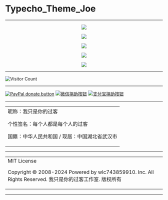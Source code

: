 # Typecho_Theme_Joe

---

<p align="center">
  <img src="https://raw.github.ink/wlc743859910/Typecho_Theme_Joe/master/img/1.webp">
</p>

<p align="center">
  <img src="https://raw.github.ink/wlc743859910/Typecho_Theme_Joe/master/img/2.webp">
</p>

<p align="center">
  <img src="https://raw.github.ink/wlc743859910/Typecho_Theme_Joe/master/img/3.webp">
</p>

<p align="center">
  <img src="https://raw.github.ink/wlc743859910/Typecho_Theme_Joe/master/img/4.webp">
</p>

<p align="center">
  <img src="https://raw.github.ink/wlc743859910/Typecho_Theme_Joe/master/img/5.webp">
</p>

---

![Visitor Count](https://profile-counter.glitch.me/{Typecho_Theme_Joe}/count.svg)

---

[![PayPal donate button](https://img.shields.io/badge/PayPal-donate-green.svg)](https://paypal.me/)  [![微信捐助按钮](https://img.shields.io/badge/%E5%BE%AE%E4%BF%A1-%E5%90%91TA%E6%8D%90%E5%8A%A9-green.svg)](图片链接) [![支付宝捐助按钮](https://img.shields.io/badge/%E6%94%AF%E4%BB%98%E5%AE%9D-%E5%90%91TA%E6%8D%90%E5%8A%A9-green.svg)](图片链接)

---

<table>
    <tr>
        <td >
昵称：我只是你的过客

个性签名：每个人都是每个人的过客

国籍：中华人民共和国 / 现居：中国湖北省武汉市
        </center>
        </td>
    </tr>
</table>

---

<table>
    <tr>
        <td >
MIT License

Copyright © 2008-2024 Powered by wlc743859910. Inc. All Rights Reserved. 我只是你的过客工作室. 版权所有
        </center>
        </td>
    </tr>
</table>

---
